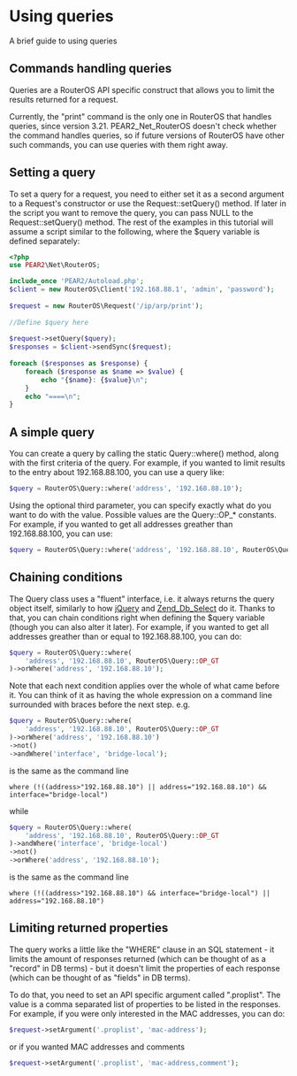 # Using queries
A brief guide to using queries

## Commands handling queries
Queries are a RouterOS API specific construct that allows you to limit the results returned for a request.

Currently, the "print" command is the only one in RouterOS that handles queries, since version 3.21. PEAR2_Net_RouterOS doesn't check whether the command handles queries, so if future versions of RouterOS have other such commands, you can use queries with them right away.

## Setting a query
To set a query for a request, you need to either set it as a second argument to a Request's constructor or use the Request::setQuery() method. If later in the script you want to remove the query, you can pass NULL to the Request::setQuery() method. The rest of the examples in this tutorial will assume a script similar to the following, where the $query variable is defined separately:

```php
<?php
use PEAR2\Net\RouterOS;

include_once 'PEAR2/Autoload.php';
$client = new RouterOS\Client('192.168.88.1', 'admin', 'password');
 
$request = new RouterOS\Request('/ip/arp/print');
 
//Define $query here
 
$request->setQuery($query);
$responses = $client->sendSync($request);
 
foreach ($responses as $response) {
    foreach ($response as $name => $value) {
        echo "{$name}: {$value}\n";
    }
    echo "====\n";
}
```

## A simple query
You can create a query by calling the static Query::where() method, along with the first criteria of the query. For example, if you wanted to limit results to the entry about 192.168.88.100, you can use a query like:

```php
$query = RouterOS\Query::where('address', '192.168.88.10');
```

Using the optional third parameter, you can specify exactly what do you want to do with the value. Possible values are the Query::OP_* constants. For example, if you wanted to get all addresses greather than 192.168.88.100, you can use:

```php
$query = RouterOS\Query::where('address', '192.168.88.10', RouterOS\Query::OP_GT);
```

## Chaining conditions
The Query class uses a "fluent" interface, i.e. it always returns the query object itself, similarly to how [jQuery](http://jquery.com) and [Zend_Db_Select](http://framework.zend.com/manual/en/zend.db.select.html) do it. Thanks to that, you can chain conditions right when defining the $query variable (though you can also alter it later). For example, if you wanted to get all addresses greather than or equal to 192.168.88.100, you can do:

```php
$query = RouterOS\Query::where(
    'address', '192.168.88.10', RouterOS\Query::OP_GT
)->orWhere('address', '192.168.88.10');
```

Note that each next condition applies over the whole of what came before it. You can think of it as having the whole expression on a command line surrounded with braces before the next step. e.g.

```php
$query = RouterOS\Query::where(
    'address', '192.168.88.10', RouterOS\Query::OP_GT
)->orWhere('address', '192.168.88.10')
->not()
->andWhere('interface', 'bridge-local');
```

is the same as the command line

```
where (!((address>"192.168.88.10") || address="192.168.88.10") && interface="bridge-local")
```

while

```php
$query = RouterOS\Query::where(
    'address', '192.168.88.10', RouterOS\Query::OP_GT
)->andWhere('interface', 'bridge-local')
->not()
->orWhere('address', '192.168.88.10');
```

is the same as the command line

```
where (!((address>"192.168.88.10") && interface="bridge-local") || address="192.168.88.10")
```

## Limiting returned properties
The query works a little like the "WHERE" clause in an SQL statement - it limits the amount of responses returned (which can be thought of as a "record" in DB terms) - but it doesn't limit the properties of each response (which can be thought of as "fields" in DB terms).

To do that, you need to set an API specific argument called ".proplist". The value is a comma separated list of properties to be listed in the responses. For example, if you were only interested in the MAC addresses, you can do:

```php
$request->setArgument('.proplist', 'mac-address');
```

or if you wanted MAC addresses and comments

```php
$request->setArgument('.proplist', 'mac-address,comment');
```
